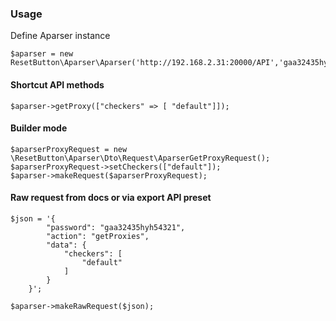 ### Usage
Define Aparser instance
```
$aparser = new ResetButton\Aparser\Aparser('http://192.168.2.31:20000/API','gaa32435hyh54321');
```

#### Shortcut API methods
```
$aparser->getProxy(["checkers" => [ "default"]]);
```

#### Builder mode
```
$aparserProxyRequest = new \ResetButton\Aparser\Dto\Request\AparserGetProxyRequest();
$aparserProxyRequest->setCheckers(["default"]);
$aparser->makeRequest($aparserProxyRequest);
```
#### Raw request from docs or via export API preset
```
$json = '{
        "password": "gaa32435hyh54321",
        "action": "getProxies",
        "data": {
            "checkers": [
                "default"
            ]
        }
    }';

$aparser->makeRawRequest($json);
```
